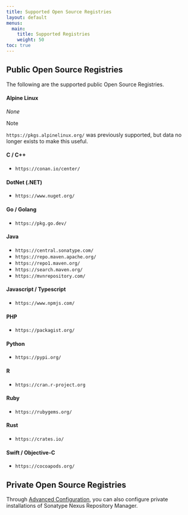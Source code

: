 ```yaml
---
title: Supported Open Source Registries
layout: default
menus:
  main:
    title: Supported Registries
    weight: 50
toc: true
---
```


## Public Open Source Registries

The following are the supported public Open Source Registries.

#### Alpine Linux

*None*

> [!NOTE]
> `https://pkgs.alpinelinux.org/` was previously supported, but data no longer exists to make this useful.


#### C / C++

- `https://conan.io/center/`

#### DotNet (.NET)

- `https://www.nuget.org/`

#### Go / Golang

- `https://pkg.go.dev/`

#### Java

- `https://central.sonatype.com/`
- `https://repo.maven.apache.org/`
- `https://repo1.maven.org/`
- `https://search.maven.org/`
- `https://mvnrepository.com/`

#### Javascript / Typescript

- `https://www.npmjs.com/`

#### PHP

- `https://packagist.org/`

#### Python

- `https://pypi.org/`

#### R

- `https://cran.r-project.org`

#### Ruby

- `https://rubygems.org/`

#### Rust

- `https://crates.io/`

#### Swift / Objective-C

- `https://cocoapods.org/` 

## Private Open Source Registries

Through [Advanced Configuration](./configure-external-repository-managers.html), you can also configure private installations of Sonatype Nexus Repository Manager.
